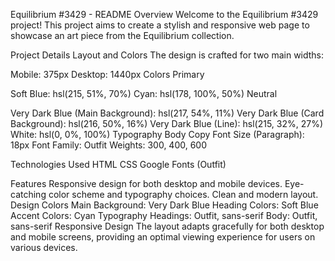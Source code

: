 
Equilibrium #3429 - README
Overview
Welcome to the Equilibrium #3429 project! This project aims to create a stylish and responsive web page to showcase an art piece from the Equilibrium collection.

Project Details
Layout and Colors
The design is crafted for two main widths:

Mobile: 375px
Desktop: 1440px
Colors
Primary

Soft Blue: hsl(215, 51%, 70%)
Cyan: hsl(178, 100%, 50%)
Neutral

Very Dark Blue (Main Background): hsl(217, 54%, 11%)
Very Dark Blue (Card Background): hsl(216, 50%, 16%)
Very Dark Blue (Line): hsl(215, 32%, 27%)
White: hsl(0, 0%, 100%)
Typography
Body Copy
Font Size (Paragraph): 18px
Font
Family: Outfit
Weights: 300, 400, 600

Technologies Used
HTML
CSS
Google Fonts (Outfit)

Features
Responsive design for both desktop and mobile devices.
Eye-catching color scheme and typography choices.
Clean and modern layout.
Design
Colors
Main Background: Very Dark Blue
Heading Colors: Soft Blue
Accent Colors: Cyan
Typography
Headings: Outfit, sans-serif
Body: Outfit, sans-serif
Responsive Design
The layout adapts gracefully for both desktop and mobile screens, providing an optimal viewing experience for users on various devices.
